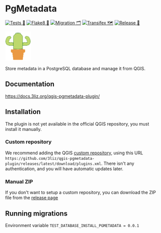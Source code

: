# PgMetadata

[![Tests 🎳](https://github.com/3liz/qgis-pgmetadata-plugin/workflows/Tests%20%F0%9F%8E%B3/badge.svg)](https://github.com/3liz/qgis-pgmetadata-plugin/actions?query=workflow%3A%22Tests+%F0%9F%8E%B3%22+branch%3Amaster)
[![Flake8 🎳](https://github.com/3liz/qgis-pgmetadata-plugin/workflows/Flake8%20%F0%9F%8E%B3/badge.svg)](https://github.com/3liz/qgis-pgmetadata-plugin/actions?query=workflow%3A%22Flake8+%F0%9F%8E%B3%22+branch%3Amaster)
[![Migration 🗂](https://github.com/3liz/qgis-pgmetadata-plugin/workflows/Migration%20%F0%9F%97%82/badge.svg)](https://github.com/3liz/qgis-pgmetadata-plugin/actions?query=workflow%3A%22Migration+%F0%9F%97%82%22+branch%3Amaster)
[![Transifex 🗺](https://github.com/3liz/qgis-pgmetadata-plugin/workflows/Transifex%20%F0%9F%97%BA/badge.svg)](https://github.com/3liz/qgis-pgmetadata-plugin/actions?query=workflow%3A%22Transifex+%F0%9F%97%BA%22+branch%3Amaster)
[![Release 🚀](https://github.com/3liz/qgis-pgmetadata-plugin/workflows/Release%20%F0%9F%9A%80/badge.svg)](https://github.com/3liz/qgis-pgmetadata-plugin/actions?query=workflow%3A%22Release+%F0%9F%9A%80%22)

![icon](pg_metadata/resources/icons/icon.png)

Store metadata in a PostgreSQL database and manage it from QGIS.

## Documentation

https://docs.3liz.org/qgis-pgmetadata-plugin/

## Installation

The plugin is not yet available in the official QGIS repository, you must install it manually.

### Custom repository

We recommend adding the QGIS 
[custom repository](https://docs.qgis.org/testing/en/docs/user_manual/plugins/plugins.html#the-settings-tab),
using this URL `https://github.com/3liz/qgis-pgmetadata-plugin/releases/latest/download/plugins.xml`.
There isn't any authentication, and you will have automatic updates later.

### Manual ZIP

If you don't want to setup a custom repository, you can download the ZIP file from the
[release page](https://github.com/3liz/qgis-pgmetadata-plugin/releases)

## Running migrations

Environment variable `TEST_DATABASE_INSTALL_PGMETADATA = 0.0.1`
